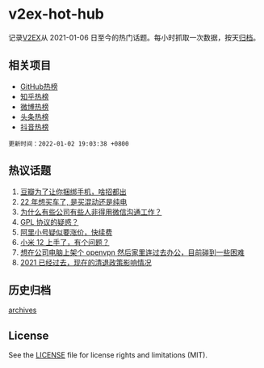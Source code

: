 # v2ex-hot-hub

 记录[V2EX](https://www.v2ex.com/)从 2021-01-06 日至今的热门话题。每小时抓取一次数据，按天[归档](archives)。
 
 ## 相关项目

- [GitHub热榜](https://github.com/snaildev/github-hot-hub)
- [知乎热榜](https://github.com/snaildev/zhihu-hot-hub)
- [微博热榜](https://github.com/snaildev/weibo-hot-hub)
- [头条热榜](https://github.com/snaildev/toutiao-hot-hub)
- [抖音热榜](https://github.com/snaildev/douyin-hot-hub)


 `更新时间：2022-01-02 19:03:38 +0800`

## 热议话题

1. [豆瓣为了让你捆绑手机，啥招都出](https://www.v2ex.com/t/825704)
1. [22 年想买车了, 是买混动还是纯电](https://www.v2ex.com/t/825745)
1. [为什么有些公司有些人非得用微信沟通工作？](https://www.v2ex.com/t/825734)
1. [GPL 协议的疑惑？](https://www.v2ex.com/t/825728)
1. [阿里小号疑似要涨价，快续费](https://www.v2ex.com/t/825721)
1. [小米 12 上手了，有个问题？](https://www.v2ex.com/t/825795)
1. [想在公司电脑上架个 openvpn 然后家里连过去办公，目前碰到一些困难](https://www.v2ex.com/t/825806)
1. [2021 已经过去，现在的清退政策影响情况](https://www.v2ex.com/t/825688)

## 历史归档

[archives](archives)

## License

See the [LICENSE](LICENSE) file for license rights and limitations (MIT).
